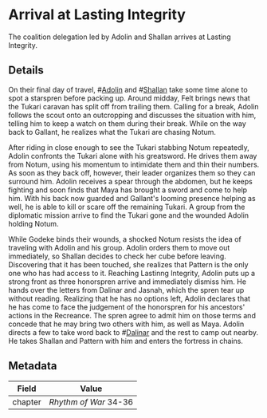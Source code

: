 # Arrival at Lasting Integrity
The coalition delegation led by Adolin and Shallan arrives at Lasting Integrity.

## Details
On their final day of travel, #[Adolin](characters/adolin) and #[Shallan](characters/shallan) take some time alone to spot a starspren before packing up. Around midday, Felt brings news that the Tukari caravan has split off from trailing them. Calling for a break, Adolin follows the scout onto an outcropping and discusses the situation with him, telling him to keep a watch on them during their break. While on the way back to Gallant, he realizes what the Tukari are chasing Notum.

After riding in close enough to see the Tukari stabbing Notum repeatedly, Adolin confronts the Tukari alone with his greatsword. He drives them away from Notum, using his momentum to intimidate them and thin their numbers. As soon as they back off, however, their leader organizes them so they can surround him. Adolin receives a spear through the abdomen, but he keeps fighting and soon finds that Maya has brought a sword and come to help him. With his back now guarded and Gallant's looming presence helping as well, he is able to kill or scare off the remaining Tukari. A group from the diplomatic mission arrive to find the Tukari gone and the wounded Adolin holding Notum. 

While Godeke binds their wounds, a shocked Notum resists the idea of traveling with Adolin and his group. Adolin orders them to move out immediately, so Shallan decides to check her cube before leaving. Discovering that it has been touched, she realizes that Pattern is the only one who has had access to it. Reaching Lastinng Integrity, Adolin puts up a strong front as three honorspren arrive and immediately dismiss him. He hands over the letters from Dalinar and Jasnah, which the spren tear up without reading. Realizing that he has no options left, Adolin declares that he has come to face the judgement of the honorspren for his ancestors' actions in the Recreance. The spren agree to admit him on those terms and concede that he may bring two others with him, as well as Maya. Adolin directs a few to take word back to #[Dalinar](characters/dalinar) and the rest to camp out nearby. He takes Shallan and Pattern with him and enters the fortress in chains. 

## Metadata
| Field | Value |
| ----- | ----- |
| chapter | *Rhythm of War* 34-36|
